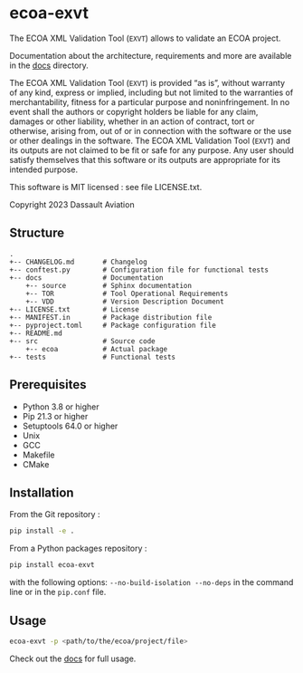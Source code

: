 # ecoa-exvt

The ECOA XML Validation Tool (`EXVT`) allows to validate an ECOA project.

Documentation about the architecture, requirements and more are available in the [docs](./docs) directory.

The ECOA XML Validation Tool (`EXVT`) is provided “as is”, without warranty of any kind, express or implied, including but not limited to the warranties of merchantability, fitness for a particular purpose and noninfringement. In no event shall the authors or copyright holders be liable for any claim, damages or other liability, whether in an action of contract, tort or otherwise, arising from, out of or in connection with the software or the use or other dealings in the software. The ECOA XML Validation Tool (`EXVT`) and its outputs are not claimed to be fit or safe for any purpose. Any user should satisfy themselves that this software or its outputs are appropriate for its intended purpose.

This software is MIT licensed : see file LICENSE.txt.

Copyright 2023 Dassault Aviation

## Structure

    .
    +-- CHANGELOG.md       # Changelog
    +-- conftest.py        # Configuration file for functional tests
    +-- docs               # Documentation
        +-- source         # Sphinx documentation
        +-- TOR            # Tool Operational Requirements
        +-- VDD            # Version Description Document
    +-- LICENSE.txt        # License
    +-- MANIFEST.in        # Package distribution file
    +-- pyproject.toml     # Package configuration file
    +-- README.md
    +-- src                # Source code
        +-- ecoa           # Actual package
    +-- tests              # Functional tests

## Prerequisites

* Python 3.8 or higher
* Pip 21.3 or higher
* Setuptools 64.0 or higher
* Unix
* GCC
* Makefile
* CMake

## Installation

From the Git repository :

```sh
pip install -e .
```

From a Python packages repository :

```sh
pip install ecoa-exvt
```

with the following options: `--no-build-isolation --no-deps` in the command line or in the `pip.conf` file.

## Usage

```sh
ecoa-exvt -p <path/to/the/ecoa/project/file>
```

Check out the [docs](./docs) for full usage.
